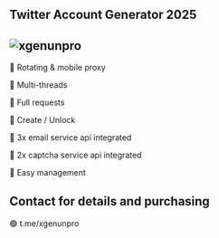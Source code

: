 
**Twitter Account Generator 2025**
-
![xgenunpro](https://github.com/user-attachments/assets/b2897817-7b8d-44fd-b8b9-cce3ac12689d)
-

🌟 Rotating & mobile proxy

🌟 Multi-threads

🌟 Full requests

🌟 Create / Unlock

🌟 3x email service api integrated

🌟 2x captcha service api integrated

🌟 Easy management


Contact for details and purchasing
-

🟢 t.me/xgenunpro
